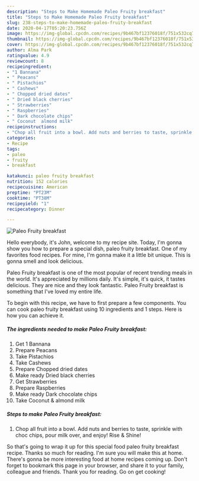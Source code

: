 ```yaml
---
description: "Steps to Make Homemade Paleo Fruity breakfast"
title: "Steps to Make Homemade Paleo Fruity breakfast"
slug: 238-steps-to-make-homemade-paleo-fruity-breakfast
date: 2020-04-17T05:20:23.756Z
image: https://img-global.cpcdn.com/recipes/9b467bf12376018f/751x532cq70/paleo-fruity-breakfast-recipe-main-photo.jpg
thumbnail: https://img-global.cpcdn.com/recipes/9b467bf12376018f/751x532cq70/paleo-fruity-breakfast-recipe-main-photo.jpg
cover: https://img-global.cpcdn.com/recipes/9b467bf12376018f/751x532cq70/paleo-fruity-breakfast-recipe-main-photo.jpg
author: Alma Park
ratingvalue: 4.9
reviewcount: 8
recipeingredient:
- "1 Bannana"
- " Peacans"
- " Pistachios"
- " Cashews"
- " Chopped dried dates"
- " Dried black cherries"
- " Strawberries"
- " Raspberries"
- " Dark chocolate chips"
- " Coconut  almond milk"
recipeinstructions:
- "Chop all fruit into a bowl. Add nuts and berries to taste, sprinkle with choc chips, pour milk over, and enjoy! Rise &amp; Shine!"
categories:
- Recipe
tags:
- paleo
- fruity
- breakfast

katakunci: paleo fruity breakfast 
nutrition: 152 calories
recipecuisine: American
preptime: "PT23M"
cooktime: "PT38M"
recipeyield: "1"
recipecategory: Dinner

---
```



![Paleo Fruity breakfast](https://img-global.cpcdn.com/recipes/9b467bf12376018f/751x532cq70/paleo-fruity-breakfast-recipe-main-photo.jpg)

Hello everybody, it's John, welcome to my recipe site. Today, I'm gonna show you how to prepare a special dish, paleo fruity breakfast. One of my favorites food recipes. For mine, I'm gonna make it a little bit unique. This is gonna smell and look delicious.

Paleo Fruity breakfast is one of the most popular of recent trending meals in the world. It's appreciated by millions daily. It's simple, it's quick, it tastes delicious. They are nice and they look fantastic. Paleo Fruity breakfast is something that I've loved my entire life.




To begin with this recipe, we have to first prepare a few components. You can cook paleo fruity breakfast using 10 ingredients and 1 steps. Here is how you can achieve it.

##### The ingredients needed to make Paleo Fruity breakfast:

1. Get 1 Bannana
1. Prepare  Peacans
1. Take  Pistachios
1. Take  Cashews
1. Prepare  Chopped dried dates
1. Make ready  Dried black cherries
1. Get  Strawberries
1. Prepare  Raspberries
1. Make ready  Dark chocolate chips
1. Take  Coconut &amp; almond milk




##### Steps to make Paleo Fruity breakfast:

1. Chop all fruit into a bowl. Add nuts and berries to taste, sprinkle with choc chips, pour milk over, and enjoy! Rise &amp; Shine!




So that's going to wrap it up for this special food paleo fruity breakfast recipe. Thanks so much for reading. I'm sure you will make this at home. There's gonna be more interesting food at home recipes coming up. Don't forget to bookmark this page in your browser, and share it to your family, colleague and friends. Thank you for reading. Go on get cooking!
